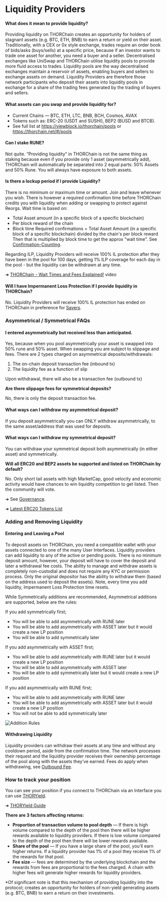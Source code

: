 # Liquidity Providers

#### **What does it mean to provide liquidity?**

Providing liquidity on THORChain creates an opportunity for holders of stagnant assets (e.g. BTC, ETH, BNB) to earn a return or yield on their asset. Traditionally, with a CEX or 0x style exchange, trades require an order book of bids/asks (buys/sells) at a specific price, because if an investor wants to trade one asset for another, you need a buyer and a seller. Decentralised exchanges like UniSwap and THORChain utilise liquidity pools to provide more fluid access to trades. Liquidity pools are the way decentralised exchanges maintain a reservoir of assets, enabling buyers and sellers to exchange assets on demand. Liquidity Providers are therefore those network participants who deposit their assets into liquidity pools in exchange for a share of the trading fees generated by the trading of buyers and sellers.

#### **What assets can you swap and provide liquidity for?**&#x20;

* Current Chains — BTC, ETH, LTC, BNB, BCH, Cosmos, AVAX
* Tokens such as: ERC-20 (USDT and SUSHI), BEP2 (BUSD and BTCB).
* See full list at https://viewblock.io/thorchain/pools or https://thorchain.net/#/pools

#### **Can I stake RUNE?**&#x20;

Not quite. “Providing liquidity” in THORChain is not the same thing as staking because even if you provide only 1 asset (asymmetrically add), THORChain will automatically be separated into 2 equal parts: 50% Assets and 50% Rune. You will always have exposure to both assets.

#### **Is there a lockup period if I provide Liquidity?**

There is no minimum or maximum time or amount. Join and leave whenever you wish. There is however a required confirmation time before THORChain credits you with liquidity when adding or swapping to protect against Reorgs. Wait time is based on:

* Total Asset amount (in a specific block of a specific blockchain)
* Per block reward of the chain
* Block time Required confirmations = Total Asset Amount (in a specific block of a specific blockchain) divided by the chain's per block reward Then that is multiplied by block time to get the approx "wait time". See [Confirmation-Counting](broken-reference).&#x20;

Regarding ILP, Liquidity Providers will receive 100% IL protection after they have been in the pool for 100 days, getting 1% ILP coverage for each day in the pool - but the liquidity can be withdrawn at any time.

➜ [THORChain - Wait Times and Fees Explained!](https://youtu.be/XAdaEXO-Ofg) video

#### **Will I have Impermanent Loss Protection if I provide liquidity in THORChain?**&#x20;

No. Liquidity Providers will receive 100% IL protection has ended on THORChain in preference for [Savers](https://medium.com/thorchain/thorchain-savers-vaults-fc3f086b4057).&#x20;

### **Asymmetrical / Symmetrical FAQs**

#### I entered asymmetrically but received less than anticipated.

Yes, because when you pool asymmetrically your asset is swapped into 50% rune and 50% asset. When swapping you are subject to slippage and fees. There are 2 types charged on asymmetrical deposits/withdrawals:

1. The on-chain deposit transaction fee (inbound tx)
2. The liquidity fee as a function of slip

Upon withdrawal, there will also be a transaction fee (outbound tx)&#x20;

**Are there slippage fees for symmetrical deposits?**&#x20;

No, there is only the deposit transaction fee.&#x20;

#### What ways can I withdraw my asymmetrical deposit?&#x20;

If you deposit asymmetrically you can ONLY withdraw asymmetrically, to the same asset/address that was used for deposits.&#x20;

#### What ways can I withdraw my symmetrical deposit?&#x20;

You can withdraw your symmetrical deposit both asymmetrically (in either asset) and symmetrically.&#x20;

**Will all ERC20 and BEP2 assets be supported and listed on THORChain by default?**

No. Only short tail assets with high MarketCap, good velocity and economic activity would have chances to win liquidity competition to get listed. Then the community will vote.&#x20;

➜ See [Governance](../how-it-works/governance.md#chain-listing-delisting).&#x20;

➜ [Latest ERC20 Tokens List ](https://gitlab.com/thorchain/thornode/-/blob/develop/bifrost/pkg/chainclients/ethereum/token\_list.json)

### Adding and Removing Liquidity

#### Entering and Leaving a Pool

To deposit assets on THORChain, you need a compatible wallet with your assets connected to one of the many User Interfaces. Liquidity providers can add liquidity to any of the active or pending pools. There is no minimum deposit amount, however, your deposit will have to cover the deposit and later a withdrawal fee costs. The ability to manage and withdraw assets is completely non-custodial and does not require any KYC or permission process. Only the original depositor has the ability to withdraw them (based on the address used to deposit the assets). Note, every time you add liquidity, Impermanent Loss Protection time resets.

While Symmetrically additions are recommended, Asymmetrical additions are supported, below are the rules:

If you add symmetrically first;

* You will be able to add asymmetrically with RUNE later&#x20;
* You will be able to add asymmetrically with ASSET later but it would create a new LP position&#x20;
* You will be able to add symmetrically later

If you add asymmetrically with ASSET first;

* You will be able to add asymmetrically with RUNE later but it would create a new LP position
* You will be able to add asymmetrically with ASSET later
* You will be able to add symmetrically later but it would create a new LP position

If you add asymmetrically with RUNE first;

* You will be able to add asymmetrically with RUNE later
* You will be able to add asymmetrically with ASSET later but it would create a new LP position
* You will not be able to add symmetrically later&#x20;

![Addition Rules](https://lh3.googleusercontent.com/Vqi0wC-1dEnTGS410rXaiKpaGW5KUrzEBZPtD\_jPyWOKsooVQtWZ5hZlJWuAvmuA4c22V4WGjjlDGKKhE6p4JWKXzHKt5CS4tvnKDGdNuTsEpkQr7Ual0LpMWkEH1yFIzCqzC\_Do)

#### Withdrawing Liquidity

Liquidity providers can withdraw their assets at any time and without any cooldown period, aside from the confirmation time. The network processes their request and the liquidity provider receives their ownership percentage of the pool along with the assets they’ve earned. Fees do apply when withdrawing, see [Outbound Fee](../how-it-works/fees.md#outbound-fee).

### **How to track your position**

You can see your position if you connect to THORChain via an Interface you can use [THORYield](https://app.thoryield.com/).

➜ [THORYield Guide](https://thorswap.medium.com/introducing-thoryield-v2-%EF%B8%8F-a6618c1cfcdb)

**There are 3 factors affecting returns:**

* **Proportion of transaction volume to pool depth** — If there is high volume compared to the depth of the pool then there will be higher rewards available to liquidity providers. If there is low volume compared to the depth of the pool then there will be lower rewards available.
* **Share of the pool** — If you have a large share of the pool, you’ll earn higher returns. If a liquidity provider has 1% of a pool they receive 1% of the rewards for that pool.
* **Fee size** — fees are determined by the underlying blockchain and the rewards from fees are proportional to the fees charged. A chain with higher fees will generate higher rewards for liquidity providers.

\*Of significant note is that this mechanism of providing liquidity into the protocol; creates an opportunity for holders of non-yield generating assets (e.g. BTC, BNB) to earn a return on their investments.

